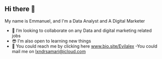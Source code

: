 
## Hi there 👋

My name is Emmanuel, and I'm a Data Analyst and A Digital Marketer
- 🧸 I’m looking to collaborate on any Data and digital marketing related jobs 
- 😎 I’m also open to learning new things
- 🐻 You could reach me by clicking here www.bio.site/Evilalex 
          -You could mail me on lxndrsamari@icloud.com

